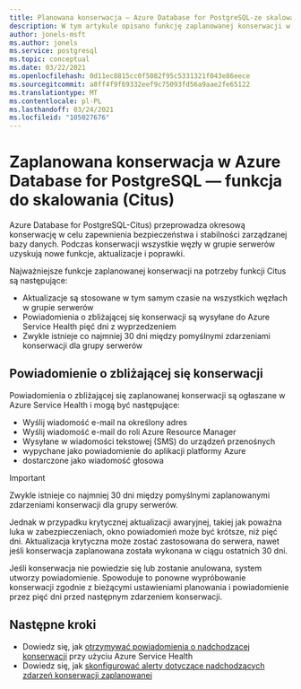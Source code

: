 ```yaml
---
title: Planowana konserwacja — Azure Database for PostgreSQL-ze skalowaniem (Citus)
description: W tym artykule opisano funkcję zaplanowanej konserwacji w Azure Database for PostgreSQL-Citus.
author: jonels-msft
ms.author: jonels
ms.service: postgresql
ms.topic: conceptual
ms.date: 03/22/2021
ms.openlocfilehash: 0d11ec8815cc0f5082f95c5331321f043e86eece
ms.sourcegitcommit: a8ff4f9f69332eef9c75093fd56a9aae2fe65122
ms.translationtype: MT
ms.contentlocale: pl-PL
ms.lasthandoff: 03/24/2021
ms.locfileid: "105027676"
---
```

# <a name="scheduled-maintenance-in-azure-database-for-postgresql--hyperscale-citus"></a>Zaplanowana konserwacja w Azure Database for PostgreSQL — funkcja do skalowania (Citus)

Azure Database for PostgreSQL-Citus) przeprowadza okresową konserwację w celu zapewnienia bezpieczeństwa i stabilności zarządzanej bazy danych.  Podczas konserwacji wszystkie węzły w grupie serwerów uzyskują nowe funkcje, aktualizacje i poprawki.

Najważniejsze funkcje zaplanowanej konserwacji na potrzeby funkcji Citus są następujące:

* Aktualizacje są stosowane w tym samym czasie na wszystkich węzłach w grupie serwerów
* Powiadomienia o zbliżającej się konserwacji są wysyłane do Azure Service Health pięć dni z wyprzedzeniem
* Zwykle istnieje co najmniej 30 dni między pomyślnymi zdarzeniami konserwacji dla grupy serwerów

## <a name="notification-about-upcoming-maintenance"></a>Powiadomienie o zbliżającej się konserwacji

Powiadomienia o zbliżającej się zaplanowanej konserwacji są ogłaszane w Azure Service Health i mogą być następujące:

* Wyślij wiadomość e-mail na określony adres
* Wyślij wiadomość e-mail do roli Azure Resource Manager
* Wysyłane w wiadomości tekstowej (SMS) do urządzeń przenośnych
* wypychane jako powiadomienie do aplikacji platformy Azure
* dostarczone jako wiadomość głosowa

> [!IMPORTANT]
> Zwykle istnieje co najmniej 30 dni między pomyślnymi zaplanowanymi zdarzeniami konserwacji dla grupy serwerów.
>
> Jednak w przypadku krytycznej aktualizacji awaryjnej, takiej jak poważna luka w zabezpieczeniach, okno powiadomień może być krótsze, niż pięć dni. Aktualizacja krytyczna może zostać zastosowana do serwera, nawet jeśli konserwacja zaplanowana została wykonana w ciągu ostatnich 30 dni.

Jeśli konserwacja nie powiedzie się lub zostanie anulowana, system utworzy powiadomienie.
Spowoduje to ponowne wypróbowanie konserwacji zgodnie z bieżącymi ustawieniami planowania i powiadomienie przez pięć dni przed następnym zdarzeniem konserwacji.

## <a name="next-steps"></a>Następne kroki

* Dowiedz się, jak [otrzymywać powiadomienia o nadchodzącej konserwacji](../service-health/service-notifications.md) przy użyciu Azure Service Health
* Dowiedz się, jak [skonfigurować alerty dotyczące nadchodzących zdarzeń konserwacji zaplanowanej](../service-health/resource-health-alert-monitor-guide.md)
